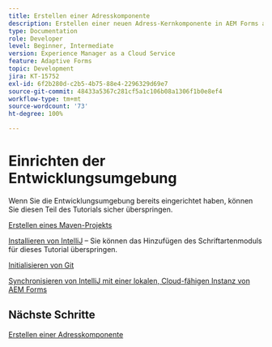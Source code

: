 ```yaml
---
title: Erstellen einer Adresskomponente
description: Erstellen einer neuen Adress-Kernkomponente in AEM Forms as a Cloud Service
type: Documentation
role: Developer
level: Beginner, Intermediate
version: Experience Manager as a Cloud Service
feature: Adaptive Forms
topic: Development
jira: KT-15752
exl-id: 6f2b280d-c2b5-4b75-88e4-2296329d69e7
source-git-commit: 48433a5367c281cf5a1c106b08a1306f1b0e8ef4
workflow-type: tm+mt
source-wordcount: '73'
ht-degree: 100%

---
```


# Einrichten der Entwicklungsumgebung

Wenn Sie die Entwicklungsumgebung bereits eingerichtet haben, können Sie diesen Teil des Tutorials sicher überspringen.

[Erstellen eines Maven-Projekts](https://experienceleague.adobe.com/de/docs/experience-manager-learn/cloud-service/forms/developing-for-cloud-service/getting-started)

[Installieren von IntelliJ](https://experienceleague.adobe.com/de/docs/experience-manager-learn/cloud-service/forms/developing-for-cloud-service/intellij-set-up) – Sie können das Hinzufügen des Schriftartenmoduls für dieses Tutorial überspringen.

[Initialisieren von Git](https://experienceleague.adobe.com/de/docs/experience-manager-learn/cloud-service/forms/developing-for-cloud-service/setup-git)

[Synchronisieren von IntelliJ mit einer lokalen, Cloud-fähigen Instanz von AEM Forms](https://experienceleague.adobe.com/de/docs/experience-manager-learn/cloud-service/forms/developing-for-cloud-service/intellij-and-aem-sync)

## Nächste Schritte

[Erstellen einer Adresskomponente](./creating-address-component.md)
